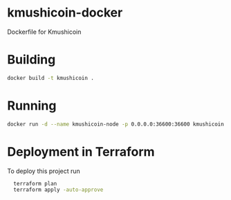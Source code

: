 # kmushicoin-docker
Dockerfile for Kmushicoin


# Building

```bash
docker build -t kmushicoin .
```

# Running

```bash
docker run -d --name kmushicoin-node -p 0.0.0.0:36600:36600 kmushicoin
```



# Deployment in Terraform

To deploy this project run

```bash
  terraform plan
  terraform apply -auto-approve
```


